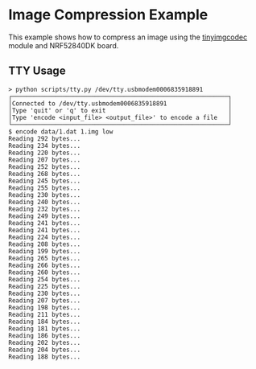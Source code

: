 # Image Compression Example

This example shows how to compress an image using the [tinyimgcodec](https://github.com/clysto/tinyimgcodec) module and NRF52840DK board.

## TTY Usage

```plain
> python scripts/tty.py /dev/tty.usbmodem0006835918891
┌────────────────────────────────────────────────────────────┐
│Connected to /dev/tty.usbmodem0006835918891                 │
│Type 'quit' or 'q' to exit                                  │
│Type 'encode <input_file> <output_file>' to encode a file   │
└────────────────────────────────────────────────────────────┘
$ encode data/1.dat 1.img low
Reading 292 bytes...
Reading 234 bytes...
Reading 220 bytes...
Reading 207 bytes...
Reading 252 bytes...
Reading 268 bytes...
Reading 245 bytes...
Reading 255 bytes...
Reading 230 bytes...
Reading 240 bytes...
Reading 232 bytes...
Reading 249 bytes...
Reading 241 bytes...
Reading 241 bytes...
Reading 224 bytes...
Reading 208 bytes...
Reading 199 bytes...
Reading 265 bytes...
Reading 266 bytes...
Reading 260 bytes...
Reading 254 bytes...
Reading 225 bytes...
Reading 230 bytes...
Reading 207 bytes...
Reading 198 bytes...
Reading 211 bytes...
Reading 184 bytes...
Reading 181 bytes...
Reading 186 bytes...
Reading 202 bytes...
Reading 204 bytes...
Reading 188 bytes...
```
